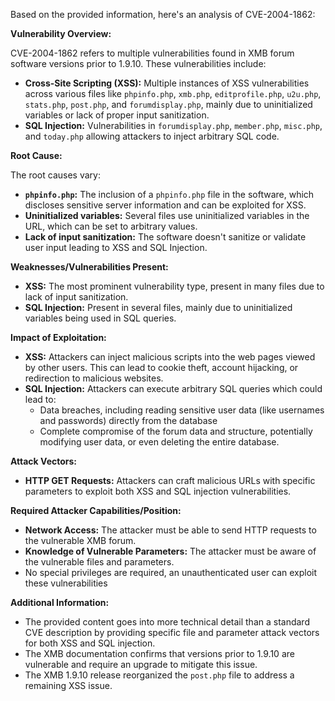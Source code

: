 Based on the provided information, here's an analysis of CVE-2004-1862:

**Vulnerability Overview:**

CVE-2004-1862 refers to multiple vulnerabilities found in XMB forum software versions prior to 1.9.10. These vulnerabilities include:

*   **Cross-Site Scripting (XSS):** Multiple instances of XSS vulnerabilities across various files like `phpinfo.php`, `xmb.php`, `editprofile.php`, `u2u.php`, `stats.php`, `post.php`, and `forumdisplay.php`, mainly due to uninitialized variables or lack of proper input sanitization.
*   **SQL Injection:** Vulnerabilities in `forumdisplay.php`, `member.php`, `misc.php`, and `today.php` allowing attackers to inject arbitrary SQL code.

**Root Cause:**

The root causes vary:
*   **`phpinfo.php`:**  The inclusion of a `phpinfo.php` file in the software, which discloses sensitive server information and can be exploited for XSS.
*   **Uninitialized variables:** Several files use uninitialized variables in the URL, which can be set to arbitrary values.
*   **Lack of input sanitization:** The software doesn't sanitize or validate user input leading to XSS and SQL Injection.

**Weaknesses/Vulnerabilities Present:**

*   **XSS:** The most prominent vulnerability type, present in many files due to lack of input sanitization.
*   **SQL Injection:** Present in several files, mainly due to uninitialized variables being used in SQL queries.

**Impact of Exploitation:**

*   **XSS:** Attackers can inject malicious scripts into the web pages viewed by other users. This can lead to cookie theft, account hijacking, or redirection to malicious websites.
*   **SQL Injection:** Attackers can execute arbitrary SQL queries which could lead to:
    *   Data breaches, including reading sensitive user data (like usernames and passwords) directly from the database
    *   Complete compromise of the forum data and structure, potentially modifying user data, or even deleting the entire database.

**Attack Vectors:**

*   **HTTP GET Requests:** Attackers can craft malicious URLs with specific parameters to exploit both XSS and SQL injection vulnerabilities.

**Required Attacker Capabilities/Position:**

*   **Network Access:** The attacker must be able to send HTTP requests to the vulnerable XMB forum.
*   **Knowledge of Vulnerable Parameters:** The attacker must be aware of the vulnerable files and parameters.
*   No special privileges are required, an unauthenticated user can exploit these vulnerabilities

**Additional Information:**
* The provided content goes into more technical detail than a standard CVE description by providing specific file and parameter attack vectors for both XSS and SQL injection.
* The XMB documentation confirms that versions prior to 1.9.10 are vulnerable and require an upgrade to mitigate this issue.
* The XMB 1.9.10 release reorganized the `post.php` file to address a remaining XSS issue.